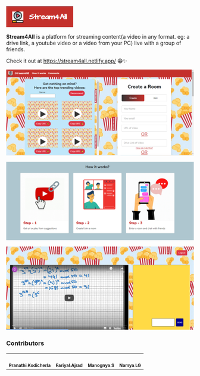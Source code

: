 ![Image](logo.jpg)

**Stream4All** is a platform for streaming content(a video in any format. eg: a drive link, a youtube video or a video from your PC) live with a group of friends.

Check it out at https://stream4all.netlify.app/ 😁✨

![Image](landing.png)

![Image](script.PNG)

![Image](theatre.PNG)


### Contributors

<table>
  <tr>
     <td align="center"><a href="https://github.com/Pranathi-star"><img src="https://avatars3.githubusercontent.com/u/52571012?s=400&u=1071c26859f6f48b811595ef718542538a04e8d5&v=4" width="100px;" alt=""/><br /><sub><b>Pranathi Kodicherla</b></sub></a></td>
      <td align="center"><a href="https://github.com/FaryalAjradh"><img src="https://avatars0.githubusercontent.com/u/19347415?s=400&v=4" width="100px;" alt=""/><br /><sub><b>Fariyal Ajrad</b></sub></a></td>
      <td align="center"><a href="https://github.com/Manognya5"><img src="https://avatars1.githubusercontent.com/u/73352576?s=400&v=4" width="100px;" alt=""/><br /><sub><b>Manognya S</b></sub></a></td>
      <td align="center"><a href="https://github.com/Namyalg"><img src="https://avatars0.githubusercontent.com/u/53875297?s=400&v=4" width="100px;" alt=""/><br /><sub><b>Namya LG</b></sub></a></td>
   
  </tr>
  </table>
